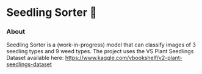 # Seedling Sorter 🌱
### About
Seedling Sorter is a (work-in-progress) model that can classify images of 3 seedling types and 9 weed types. The project uses the VS Plant Seedlings Dataset available here: https://www.kaggle.com/vbookshelf/v2-plant-seedlings-dataset
